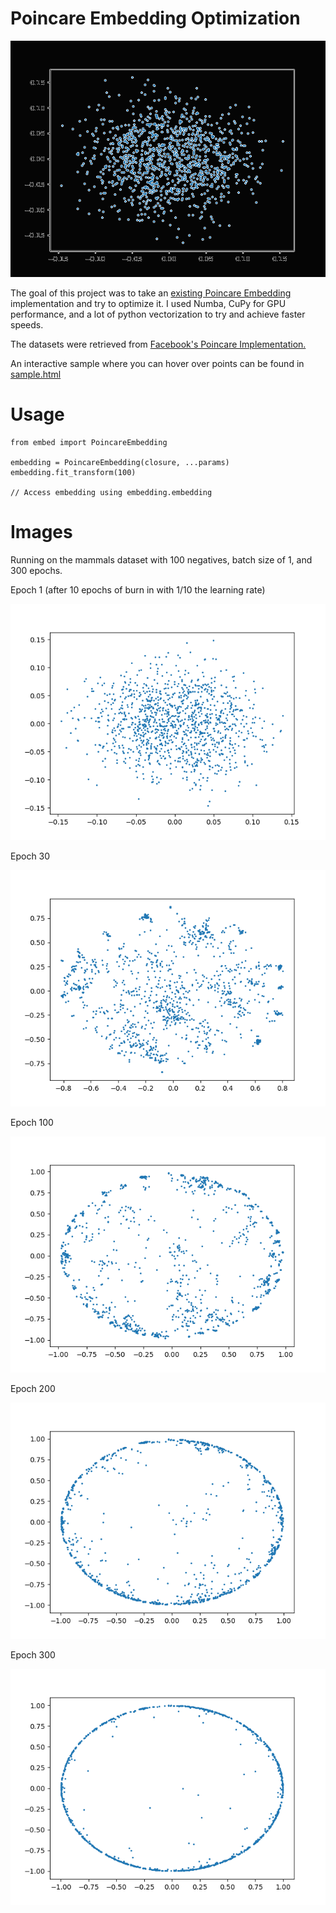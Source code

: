 # Poincare Embedding Optimization

![](animated_sample.gif)

The goal of this project was to take an [existing Poincare Embedding](https://radimrehurek.com/gensim/models/poincare.html)
implementation and try to optimize it. I used Numba, CuPy for GPU performance, and a lot of python vectorization to try and achieve faster speeds.

The datasets were retrieved from [Facebook's Poincare Implementation.](https://github.com/facebookresearch/poincare-embeddings/blob/master/wordnet/transitive_closure.py)

An interactive sample where you can hover over points can be found in [sample.html](sample.html)

# Usage

```
from embed import PoincareEmbedding

embedding = PoincareEmbedding(closure, ...params)
embedding.fit_transform(100)

// Access embedding using embedding.embedding

```

# Images
Running on the mammals dataset with 100 negatives, batch size of 1, and 300 epochs.

Epoch 1 (after 10 epochs of burn in with 1/10 the learning rate)

![](images/mammals-epoch1.png)

Epoch 30

![](images/mammals-epoch30.png)

Epoch 100

![](images/mammals-epoch100.png)

Epoch 200

![](images/mammals-epoch200.png)

Epoch 300

![](images/mammals-epoch300.png)
